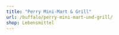```yaml
---
title: "Perry Mini-Mart & Grill"
url: /buffalo/perry-mini-mart-und-grill/
shop: Lebensmittel
---
```

